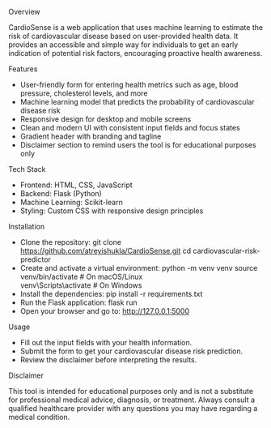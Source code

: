 Overview

CardioSense is a web application that uses machine learning to estimate the risk of cardiovascular disease based on user-provided health data. It provides an accessible and simple way for individuals to get an early indication of potential risk factors, encouraging proactive health awareness.


Features
 - User-friendly form for entering health metrics such as age, blood pressure, cholesterol levels, and more
 - Machine learning model that predicts the probability of cardiovascular disease risk
 - Responsive design for desktop and mobile screens
 - Clean and modern UI with consistent input fields and focus states
 - Gradient header with branding and tagline
 - Disclaimer section to remind users the tool is for educational purposes only



Tech Stack
 - Frontend: HTML, CSS, JavaScript
 - Backend: Flask (Python)
 - Machine Learning: Scikit-learn
 - Styling: Custom CSS with responsive design principles



Installation
 - Clone the repository:
    git clone https://github.com/atreyishukla/CardioSense.git
    cd cardiovascular-risk-predictor
 - Create and activate a virtual environment:
    python -m venv venv
    source venv/bin/activate   # On macOS/Linux  
    venv\Scripts\activate      # On Windows  
 - Install the dependencies:
    pip install -r requirements.txt
 - Run the Flask application:
    flask run
 - Open your browser and go to:
    http://127.0.0.1:5000



Usage
 - Fill out the input fields with your health information.
 - Submit the form to get your cardiovascular disease risk prediction.
 - Review the disclaimer before interpreting the results.



Disclaimer

This tool is intended for educational purposes only and is not a substitute for professional medical advice, diagnosis, or treatment. Always consult a qualified healthcare provider with any questions you may have regarding a medical condition.
